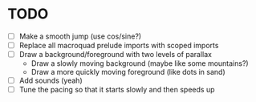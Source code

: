# TODO
* [ ] Make a smooth jump (use cos/sine?)
* [ ] Replace all macroquad prelude imports with scoped imports
* [ ] Draw a background/foreground with two levels of parallax
  * Draw a slowly moving background (maybe like some mountains?)
  * Draw a more quickly moving foreground (like dots in sand)
* [ ] Add sounds (yeah)
* [ ] Tune the pacing so that it starts slowly and then speeds up
